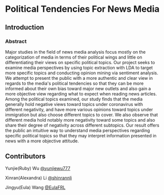 # Political Tendencies For News Media

## Introduction

### Abstract

Major studies in the field of news media analysis focus mostly on the categorization of media in terms of their political wings and little on differentiating their views on specific political topics. Our project seeks to examine media perspectives by using topic extraction with LDA to target more specific topics and conducting opinion mining via sentiment analysis. We attempt to present the public with a more authentic and clear view in regards to the media's political tendencies so that they can be more informed about their own bias toward major new outlets and also gain a more objective view regarding what to expect when reading news articles. Among the political topics examined, our study finds that the media generally hold negative views toward topics under coronavirus with different negativity, and have more various opinions toward topics under immigration but also choose different topics to cover. We also observe that different media hold notably more negativity toward some topics and also share their degree of negativity across different subtopics. Our result offers the public an intuitive way to understand media perspectives regarding specific political topics so that they may interpret information presented in news with a more objective attitude.

## Contributors

Yunjie(Ruby) Wu [@yunjiewu777](https://github.com/yunjiewu777)

Xinran(Alexandra) Li [@shinrannli](https://github.com/shinrannli)

Jingyu(Eula) Wang [@EulaFRL](https://github.com/EulaFRL)